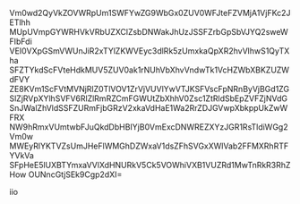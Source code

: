 Vm0wd2QyVkZOVWRpUm1SWFYwZG9WbGx0ZUV0WFJteFZVMjA1VjFKc2JETlhh
MUpUVmpGYWRHVkVRbUZXClZsbDNWakJhUzJSSFZrbGpSbVJYQ2sweWFIbFdi
VEI0VXpGSmVWUnJiR2xTYlZKWVEyc3dlRk5zUmxkaQpXR2hvVlhwS1QyTXha
SFZTYkdScFVteHdkMUV5ZUV0ak1rNUhVbXhvVndwTk1VcHZWbXBKZUZWdFVY
ZE8KVm1ScFVtMVNjRlZ0TlVOV1ZrVjVUVlYwVTJKSFVscFpNRnByVjBGd1ZG
SlZjRVpXYlhSVFV6RlZlRmRZCmFGWUtZbXhhV0Zsc1ZtRldSbEpZVFZjNVdG
SnJWalZhVldSSFZURmFjbGRzV2xkaVdHaE1Wa2RrZDJGVwpXbkppUkZwWFRX
NW9hRmxVUmtwbFJuQkdDbHBIYjB0VmExcDNWREZXYzJGR1RsTldiWGg2Vm0w
MWEyRlYKTVZsUmJHeFlWMGhDZWxaV1dsZFhSVGxXWlVab2FFMXRhRTFYVkVa
SFpHeE5lUXBTYmxaVVlXdHNURkV5Ck5VOWhiVXB1VUZRd1MwTnRkR3RhZHow
OUNncGtjSEk9Cgp2dXI=

iio